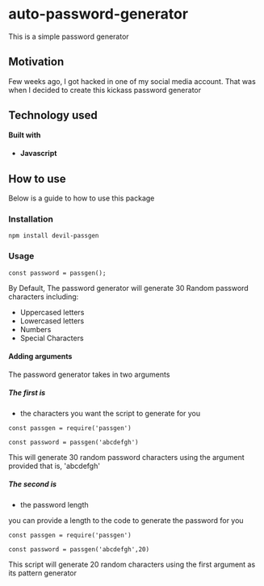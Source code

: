 # auto-password-generator
This is a simple password generator

## Motivation
Few weeks ago, I got hacked in one of my social media account. That was when I decided to create this kickass password generator


## Technology used
<b>Built with</b>

* #### Javascript 


## How to use
Below is a guide to how to use this package

### Installation

```
npm install devil-passgen
```
### Usage

```
const password = passgen();
```
By Default, The password generator will generate 30 Random password characters including:

- Uppercased letters
- Lowercased letters
- Numbers
- Special Characters

#### Adding arguments
The password generator takes in two arguments

##### The first is 
- the characters you want the script to generate for you

```
const passgen = require('passgen')

const password = passgen('abcdefgh')
```

This will generate 30 random password characters using the argument provided that is, 'abcdefgh'


##### The second is 
- the password length

you can provide a length to the code to generate the password for you


```
const passgen = require('passgen')

const password = passgen('abcdefgh',20)

```

This script will generate 20 random characters using the first argument as its pattern generator



 
